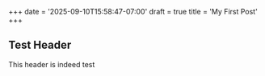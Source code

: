 +++
date = '2025-09-10T15:58:47-07:00'
draft = true
title = 'My First Post'
+++
## Test Header
This header is indeed test
